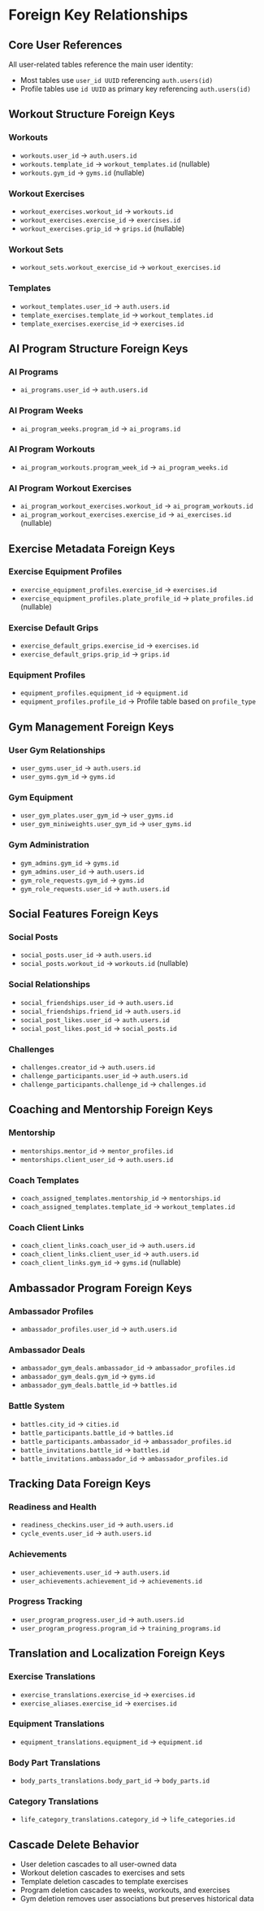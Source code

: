 # Foreign Key Relationships

## Core User References
All user-related tables reference the main user identity:
- Most tables use `user_id UUID` referencing `auth.users(id)`
- Profile tables use `id UUID` as primary key referencing `auth.users(id)`

## Workout Structure Foreign Keys

### Workouts
- `workouts.user_id` → `auth.users.id`
- `workouts.template_id` → `workout_templates.id` (nullable)
- `workouts.gym_id` → `gyms.id` (nullable)

### Workout Exercises
- `workout_exercises.workout_id` → `workouts.id`
- `workout_exercises.exercise_id` → `exercises.id`
- `workout_exercises.grip_id` → `grips.id` (nullable)

### Workout Sets
- `workout_sets.workout_exercise_id` → `workout_exercises.id`

### Templates
- `workout_templates.user_id` → `auth.users.id`
- `template_exercises.template_id` → `workout_templates.id`
- `template_exercises.exercise_id` → `exercises.id`

## AI Program Structure Foreign Keys

### AI Programs
- `ai_programs.user_id` → `auth.users.id`

### AI Program Weeks
- `ai_program_weeks.program_id` → `ai_programs.id`

### AI Program Workouts
- `ai_program_workouts.program_week_id` → `ai_program_weeks.id`

### AI Program Workout Exercises
- `ai_program_workout_exercises.workout_id` → `ai_program_workouts.id`
- `ai_program_workout_exercises.exercise_id` → `ai_exercises.id` (nullable)

## Exercise Metadata Foreign Keys

### Exercise Equipment Profiles
- `exercise_equipment_profiles.exercise_id` → `exercises.id`
- `exercise_equipment_profiles.plate_profile_id` → `plate_profiles.id` (nullable)

### Exercise Default Grips
- `exercise_default_grips.exercise_id` → `exercises.id`
- `exercise_default_grips.grip_id` → `grips.id`

### Equipment Profiles
- `equipment_profiles.equipment_id` → `equipment.id`
- `equipment_profiles.profile_id` → Profile table based on `profile_type`

## Gym Management Foreign Keys

### User Gym Relationships
- `user_gyms.user_id` → `auth.users.id`
- `user_gyms.gym_id` → `gyms.id`

### Gym Equipment
- `user_gym_plates.user_gym_id` → `user_gyms.id`
- `user_gym_miniweights.user_gym_id` → `user_gyms.id`

### Gym Administration
- `gym_admins.gym_id` → `gyms.id`
- `gym_admins.user_id` → `auth.users.id`
- `gym_role_requests.gym_id` → `gyms.id`
- `gym_role_requests.user_id` → `auth.users.id`

## Social Features Foreign Keys

### Social Posts
- `social_posts.user_id` → `auth.users.id`
- `social_posts.workout_id` → `workouts.id` (nullable)

### Social Relationships
- `social_friendships.user_id` → `auth.users.id`
- `social_friendships.friend_id` → `auth.users.id`
- `social_post_likes.user_id` → `auth.users.id`
- `social_post_likes.post_id` → `social_posts.id`

### Challenges
- `challenges.creator_id` → `auth.users.id`
- `challenge_participants.user_id` → `auth.users.id`
- `challenge_participants.challenge_id` → `challenges.id`

## Coaching and Mentorship Foreign Keys

### Mentorship
- `mentorships.mentor_id` → `mentor_profiles.id`
- `mentorships.client_user_id` → `auth.users.id`

### Coach Templates
- `coach_assigned_templates.mentorship_id` → `mentorships.id`
- `coach_assigned_templates.template_id` → `workout_templates.id`

### Coach Client Links
- `coach_client_links.coach_user_id` → `auth.users.id`
- `coach_client_links.client_user_id` → `auth.users.id`
- `coach_client_links.gym_id` → `gyms.id` (nullable)

## Ambassador Program Foreign Keys

### Ambassador Profiles
- `ambassador_profiles.user_id` → `auth.users.id`

### Ambassador Deals
- `ambassador_gym_deals.ambassador_id` → `ambassador_profiles.id`
- `ambassador_gym_deals.gym_id` → `gyms.id`
- `ambassador_gym_deals.battle_id` → `battles.id`

### Battle System
- `battles.city_id` → `cities.id`
- `battle_participants.battle_id` → `battles.id`
- `battle_participants.ambassador_id` → `ambassador_profiles.id`
- `battle_invitations.battle_id` → `battles.id`
- `battle_invitations.ambassador_id` → `ambassador_profiles.id`

## Tracking Data Foreign Keys

### Readiness and Health
- `readiness_checkins.user_id` → `auth.users.id`
- `cycle_events.user_id` → `auth.users.id`

### Achievements
- `user_achievements.user_id` → `auth.users.id`
- `user_achievements.achievement_id` → `achievements.id`

### Progress Tracking
- `user_program_progress.user_id` → `auth.users.id`
- `user_program_progress.program_id` → `training_programs.id`

## Translation and Localization Foreign Keys

### Exercise Translations
- `exercise_translations.exercise_id` → `exercises.id`
- `exercise_aliases.exercise_id` → `exercises.id`

### Equipment Translations
- `equipment_translations.equipment_id` → `equipment.id`

### Body Part Translations
- `body_parts_translations.body_part_id` → `body_parts.id`

### Category Translations
- `life_category_translations.category_id` → `life_categories.id`

## Cascade Delete Behavior
- User deletion cascades to all user-owned data
- Workout deletion cascades to exercises and sets
- Template deletion cascades to template exercises
- Program deletion cascades to weeks, workouts, and exercises
- Gym deletion removes user associations but preserves historical data